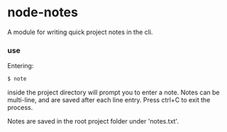 # node-notes

A module for writing quick project notes in the cli.

### use

Entering:

```sh
$ note
```
inside the project directory will prompt you to enter a note. Notes can be multi-line, and are saved after each line entry. Press ctrl+C to exit the process.

Notes are saved in the root project folder under 'notes.txt'.